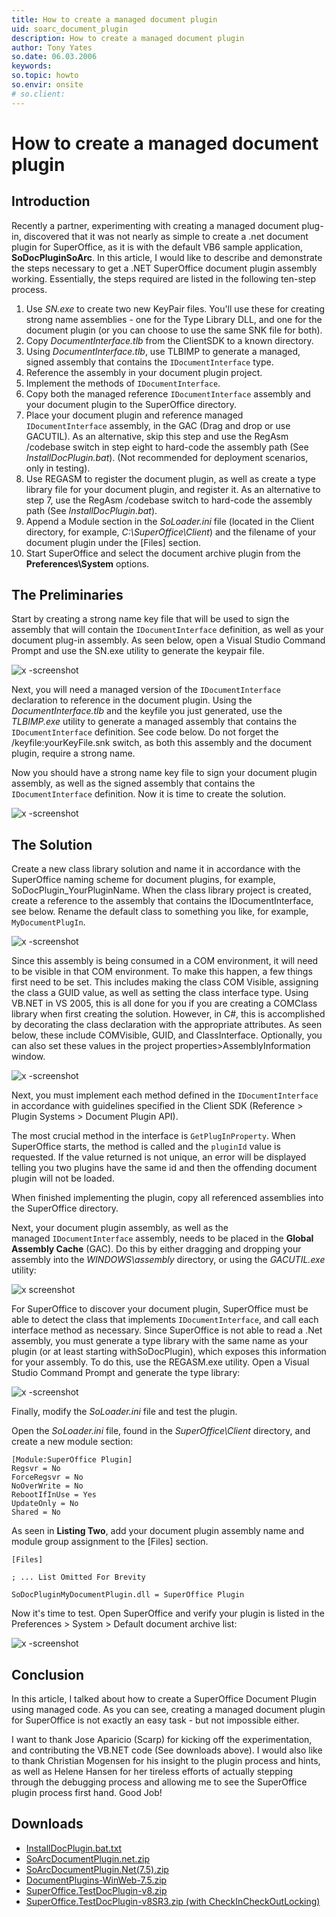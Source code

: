 ```yaml
---
title: How to create a managed document plugin
uid: soarc_document_plugin
description: How to create a managed document plugin
author: Tony Yates
so.date: 06.03.2006
keywords:
so.topic: howto
so.envir: onsite
# so.client:
---
```


# How to create a managed document plugin

## Introduction

Recently a partner, experimenting with creating a managed document plug-in, discovered that it was not nearly as simple to create a .net document plugin for SuperOffice, as it is with the default VB6 sample application, **SoDocPluginSoArc**. In this article, I would like to describe and demonstrate the steps necessary to get a .NET SuperOffice document plugin assembly working. Essentially, the steps required are listed in the following ten-step process.

1. Use *SN.exe* to create two new KeyPair files. You'll use these for creating strong name assemblies - one for the Type Library DLL, and one for the document plugin (or you can choose to use the same SNK file for both).
2. Copy *DocumentInterface.tlb* from the ClientSDK to a known directory.
3. Using *DocumentInterface.tlb*, use TLBIMP to generate a managed, signed assembly that contains the `IDocumentInterface` type.
4. Reference the assembly in your document plugin project.
5. Implement the methods of `IDocumentInterface`.
6. Copy both the managed reference `IDocumentInterface` assembly and your document plugin to the SuperOffice directory.
7. Place your document plugin and reference managed `IDocumentInterface` assembly, in the GAC (Drag and drop or use GACUTIL). As an alternative, skip this step and use the RegAsm /codebase switch in step eight to hard-code the assembly path (See *InstallDocPlugin.bat*). (Not recommended for deployment scenarios, only in testing).
8. Use REGASM to register the document plugin, as well as create a type library file for your document plugin, and register it. As an alternative to step 7, use the RegAsm /codebase switch to hard-code the assembly path (See *InstallDocPlugin.bat*).
9. Append a Module section in the *SoLoader.ini* file (located in the Client directory, for example, *C:\\SuperOffice\\Client*) and the filename of your document plugin under the \[Files\] section.
10. Start SuperOffice and select the document archive plugin from the **Preferences\\System** options.

## The Preliminaries

Start by creating a strong name key file that will be used to sign the assembly that will contain the `IDocumentInterface` definition, as well as your document plug-in assembly. As seen below, open a Visual Studio Command Prompt and use the SN.exe utility to generate the keypair file.

![x -screenshot][img1]

Next, you will need a managed version of the `IDocumentInterface` declaration to reference in the document plugin. Using the *DocumentInterface.tlb* and the keyfile you just generated, use the *TLBIMP.exe* utility to generate a managed assembly that contains the `IDocumentInterface` definition. See code below. Do not forget the /keyfile:yourKeyFile.snk switch, as both this assembly and the document plugin, require a strong name.

Now you should have a strong name key file to sign your document plugin assembly, as well as the signed assembly that contains the `IDocumentInterface` definition. Now it is time to create the solution.

![x -screenshot][img2]

## The Solution

Create a new class library solution and name it in accordance with the SuperOffice naming scheme for document plugins, for example, SoDocPlugin_YourPluginName. When the class library project is created, create a reference to the assembly that contains the IDocumentInterface, see below. Rename the default class to something you like, for example, `MyDocumentPlugIn`.

![x -screenshot][img3]

Since this assembly is being consumed in a COM environment, it will need to be visible in that COM environment. To make this happen, a few things first need to be set. This includes making the class COM Visible, assigning the class a GUID value, as well as setting the class interface type. Using VB.NET in VS 2005, this is all done for you if you are creating a COMClass library when first creating the solution. However, in C#, this is accomplished by decorating the class declaration with the appropriate attributes. As seen below, these include COMVisible, GUID, and ClassInterface. Optionally, you can also set these values in the project properties>AssemblyInformation window.

![x -screenshot][img4]

Next, you must implement each method defined in the `IDocumentInterface` in accordance with guidelines specified in the Client SDK (Reference > Plugin Systems > Document Plugin API).

The most crucial method in the interface is `GetPlugInProperty`. When SuperOffice starts, the method is called and the `pluginId` value is requested. If the value returned is not unique, an error will be displayed telling you two plugins have the same id and then the offending document plugin will not be loaded.

When finished implementing the plugin, copy all referenced assemblies into the SuperOffice directory.

Next, your document plugin assembly, as well as the managed `IDocumentInterface` assembly, needs to be placed in the **Global Assembly Cache** (GAC). Do this by either dragging and dropping your assembly into the *WINDOWS\\assembly* directory, or using the *GACUTIL.exe* utility:

![x screenshot][img5]

For SuperOffice to discover your document plugin, SuperOffice must be able to detect the class that implements `IDocumentInterface`, and call each interface method as necessary. Since SuperOffice is not able to read a .Net assembly, you must generate a type library with the same name as your plugin (or at least starting withSoDocPlugin), which exposes this information for your assembly. To do this, use the REGASM.exe utility. Open a Visual Studio Command Prompt and generate the type library:

![x -screenshot][img6]

Finally, modify the *SoLoader.ini* file and test the plugin.

Open the *SoLoader.ini* file, found in the *SuperOffice\\Client* directory, and create a new module section:

```text
[Module:SuperOffice Plugin]
Regsvr = No
ForceRegsvr = No
NoOverWrite = No
RebootIfInUse = Yes
UpdateOnly = No
Shared = No
```

As seen in **Listing Two**, add your document plugin assembly name and module group assignment to the \[Files\] section.

```text
[Files]

; ... List Omitted For Brevity

SoDocPluginMyDocumentPlugin.dll = SuperOffice Plugin
```

Now it's time to test. Open SuperOffice and verify your plugin is listed in the Preferences > System > Default document archive list:

![x -screenshot][img7]

## Conclusion

In this article, I talked about how to create a SuperOffice Document Plugin using managed code. As you can see, creating a managed document plugin for SuperOffice is not exactly an easy task - but not impossible either.

I want to thank Jose Aparicio (Scarp) for kicking off the experimentation, and contributing the VB.NET code (See downloads above). I would also like to thank Christian Mogensen for his insight to the plugin process and hints, as well as Helene Hansen for her tireless efforts of actually stepping through the debugging process and allowing me to see the SuperOffice plugin process first hand. Good Job!

## Downloads

* [InstallDocPlugin.bat.txt](../../../../assets/downloads/api/InstallDocPlugin.bat.txt)
* [SoArcDocumentPlugin.net.zip](../../../../assets/downloads/api/soarcdocumentplugin.net.zip)
* [SoArcDocumentPlugin.Net(7.5).zip](../../../../assets/downloads/api/soarcdocumentplugin.net-7.5.zip)
* [DocumentPlugins-WinWeb-7.5.zip](../../../../assets/downloads/api/documentplugins-winweb-7.5.zip)
* [SuperOffice.TestDocPlugin-v8.zip](../../../../assets/downloads/api/superoffice.testdocplugin-v8.zip)
* [SuperOffice.TestDocPlugin-v8SR3.zip (with CheckInCheckOutLocking)](../../../../assets/downloads/api/superoffice.testdocplugin_withcheckincheckout.zip)

<!-- Referenced links -->

<!-- Referenced images -->
[img1]: media/a-createkeyfile.png
[img2]: media/b-createmanageddocinterface.png
[img3]: media/c-addreference.gif
[img4]: media/d-csharpclass.png
[img5]: media/e-addtogac.png
[img6]: media/f-createdocplugintlb.png
[img7]: media/g-preferences.png

